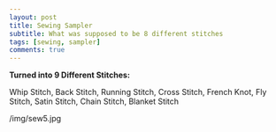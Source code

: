 ```yaml
---
layout: post
title: Sewing Sampler
subtitle: What was supposed to be 8 different stitches
tags: [sewing, sampler]
comments: true
---
```


**Turned into 9 Different Stitches:**

Whip Stitch, Back Stitch, Running Stitch, Cross Stitch, French Knot, Fly Stitch, Satin Stitch, Chain Stitch, Blanket Stitch

/img/sew5.jpg
